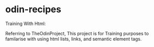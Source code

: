 # odin-recipes

Training With Html:

Referring to TheOdinProject, This project is for Training purposes to familarise with using html lists, links, and semantic element tags.